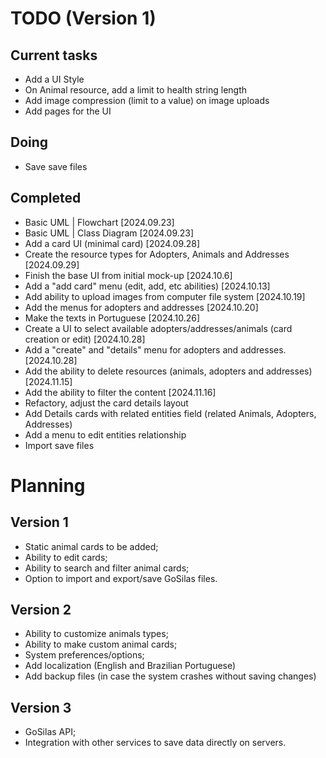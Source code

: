 # TODO (Version 1)
## Current tasks 
- Add a UI Style
- On Animal resource, add a limit to health string length
- Add image compression (limit to a value) on image uploads
- Add pages for the UI


## Doing
- Save save files

## Completed
- Basic UML | Flowchart [2024.09.23]
- Basic UML | Class Diagram [2024.09.23]
- Add a card UI (minimal card) [2024.09.28]
- Create the resource types for Adopters, Animals and Addresses [2024.09.29]
- Finish the base UI from initial mock-up [2024.10.6]
- Add a "add card" menu (edit, add, etc abilities) [2024.10.13]
- Add ability to upload images from computer file system [2024.10.19]
- Add the menus for adopters and addresses [2024.10.20]
- Make the texts in Portuguese [2024.10.26]
- Create a UI to select available adopters/addresses/animals (card creation or edit) [2024.10.28]
- Add a "create" and "details" menu for adopters and addresses. [2024.10.28]
- Add the ability to delete resources (animals, adopters and addresses) [2024.11.15]
- Add the ability to filter the content [2024.11.16]
- Refactory, adjust the card details layout
- Add Details cards with related entities field (related Animals, Adopters, Addresses)
- Add a menu to edit entities relationship
- Import save files

# Planning
## Version 1
- Static animal cards to be added;
- Ability to edit cards;
- Ability to search and filter animal cards;
- Option to import and export/save GoSilas files.

## Version 2
- Ability to customize animals types;
- Ability to make custom animal cards;
- System preferences/options;
- Add localization (English and Brazilian Portuguese)
- Add backup files (in case the system crashes without saving changes)

## Version 3
- GoSilas API;
- Integration with other services to save data directly on servers.
